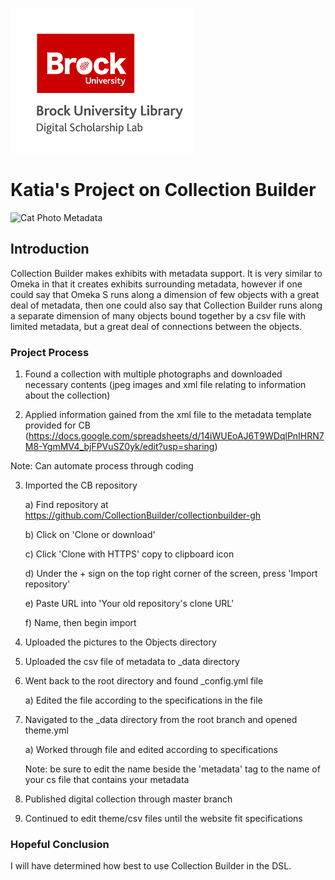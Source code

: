 ![DSL Logo](dsl_logo.png)


# Katia's Project on Collection Builder
![Cat Photo Metadata](https://124135-361502-raikfcquaxqncofqfm.stackpathdns.com/asset/img/banners/kb/data-glossary/metadata.png)
 
## Introduction
Collection Builder makes exhibits with metadata support. It is very similar to Omeka in that it creates exhibits surrounding metadata, however if one could say that Omeka S runs along a dimension of few objects with a great deal of metadata, then one could also say that Collection Builder runs along a separate dimension of many objects bound together by a csv file with limited metadata, but a great deal of connections between the objects.


### Project Process
1) Found a collection with multiple photographs and downloaded necessary contents (jpeg images and xml file relating to information about the collection) 

2) Applied information gained from the xml file to the metadata template provided for CB (https://docs.google.com/spreadsheets/d/14iWUEoAJ6T9WDqlPnIHRN7M8-YgmMV4_bjFPVuSZ0yk/edit?usp=sharing) 

 Note: Can automate process through coding 

3) Imported the CB repository 

    a) Find repository at https://github.com/CollectionBuilder/collectionbuilder-gh 

    b) Click on 'Clone or download' 

    c) Click 'Clone with HTTPS' copy to clipboard icon 

    d) Under the + sign on the top right corner of the screen, press 'Import repository' 

    e) Paste URL into 'Your old repository's clone URL' 

    f) Name, then begin import 

4) Uploaded the pictures to the Objects directory 

5) Uploaded the csv file of metadata to _data directory 

6) Went back to the root directory and found _config.yml file 

    a) Edited the file according to the specifications in the file 

7) Navigated to the _data directory from the root branch and opened theme.yml 

    a) Worked through file and edited according to specifications

    Note: be sure to edit the name beside the 'metadata' tag to the name of your cs file that contains your metadata 

8) Published digital collection through master branch 

9) Continued to edit theme/csv files until the website fit specifications 

### Hopeful Conclusion
I will have determined how best to use Collection Builder in the DSL.
